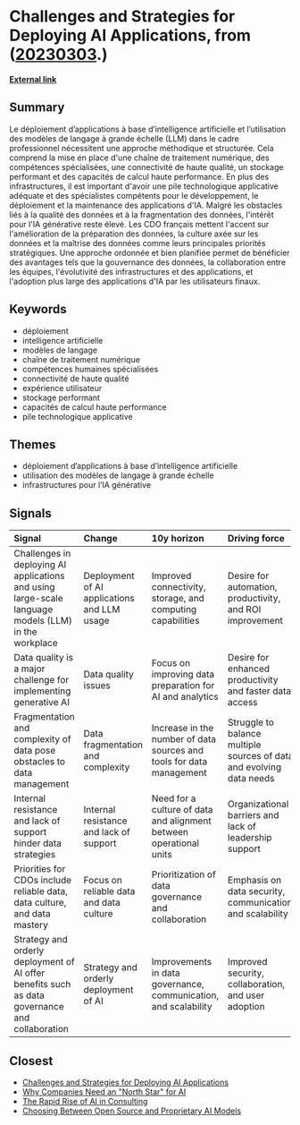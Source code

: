# __Challenges and Strategies for Deploying AI Applications__, from ([20230303](https://kghosh.substack.com/p/20230303).)

__[External link](https://itsocial.fr/enjeux-it/enjeux-tech/intelligence-artificielle/la-qualite-des-donnees-reste-le-principal-obstacle-a-ladoption-de-lia-generative/)__



## Summary

Le déploiement d’applications à base d’intelligence artificielle et l’utilisation des modèles de langage à grande échelle (LLM) dans le cadre professionnel nécessitent une approche méthodique et structurée. Cela comprend la mise en place d'une chaîne de traitement numérique, des compétences spécialisées, une connectivité de haute qualité, un stockage performant et des capacités de calcul haute performance. En plus des infrastructures, il est important d'avoir une pile technologique applicative adéquate et des spécialistes compétents pour le développement, le déploiement et la maintenance des applications d'IA. Malgré les obstacles liés à la qualité des données et à la fragmentation des données, l'intérêt pour l'IA générative reste élevé. Les CDO français mettent l'accent sur l'amélioration de la préparation des données, la culture axée sur les données et la maîtrise des données comme leurs principales priorités stratégiques. Une approche ordonnée et bien planifiée permet de bénéficier des avantages tels que la gouvernance des données, la collaboration entre les équipes, l'évolutivité des infrastructures et des applications, et l'adoption plus large des applications d'IA par les utilisateurs finaux.

## Keywords

* déploiement
* intelligence artificielle
* modèles de langage
* chaîne de traitement numérique
* compétences humaines spécialisées
* connectivité de haute qualité
* expérience utilisateur
* stockage performant
* capacités de calcul haute performance
* pile technologique applicative

## Themes

* déploiement d’applications à base d’intelligence artificielle
* utilisation des modèles de langage à grande échelle
* infrastructures pour l’IA générative

## Signals

| Signal                                                                                               | Change                                      | 10y horizon                                                          | Driving force                                                        |
|:-----------------------------------------------------------------------------------------------------|:--------------------------------------------|:---------------------------------------------------------------------|:---------------------------------------------------------------------|
| Challenges in deploying AI applications and using large-scale language models (LLM) in the workplace | Deployment of AI applications and LLM usage | Improved connectivity, storage, and computing capabilities           | Desire for automation, productivity, and ROI improvement             |
| Data quality is a major challenge for implementing generative AI                                     | Data quality issues                         | Focus on improving data preparation for AI and analytics             | Desire for enhanced productivity and faster data access              |
| Fragmentation and complexity of data pose obstacles to data management                               | Data fragmentation and complexity           | Increase in the number of data sources and tools for data management | Struggle to balance multiple sources of data and evolving data needs |
| Internal resistance and lack of support hinder data strategies                                       | Internal resistance and lack of support     | Need for a culture of data and alignment between operational units   | Organizational barriers and lack of leadership support               |
| Priorities for CDOs include reliable data, data culture, and data mastery                            | Focus on reliable data and data culture     | Prioritization of data governance and collaboration                  | Emphasis on data security, communication, and scalability            |
| Strategy and orderly deployment of AI offer benefits such as data governance and collaboration       | Strategy and orderly deployment of AI       | Improvements in data governance, communication, and scalability      | Improved security, collaboration, and user adoption                  |

## Closest

* [Challenges and Strategies for Deploying AI Applications](fe81654aa903a1ab97c02a31eabbe6df)
* [Why Companies Need an "North Star" for AI](aa068bf3c3851995cca1758d5006c9aa)
* [The Rapid Rise of AI in Consulting](b99998b008db6c50ad9a32ca4554daf4)
* [Choosing Between Open Source and Proprietary AI Models](cc71c06f53110161d2d9a10c9d1385f9)
